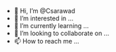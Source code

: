 - 👋 Hi, I’m @Csarawad
- 👀 I’m interested in ...
- 🌱 I’m currently learning ...
- 💞️ I’m looking to collaborate on ...
- 📫 How to reach me ...

<!---
Csarawad/Csarawad is a ✨ special ✨ repository because its `README.md` (this file) appears on your GitHub profile.
You can click the Preview link to take a look at your changes.
--->
